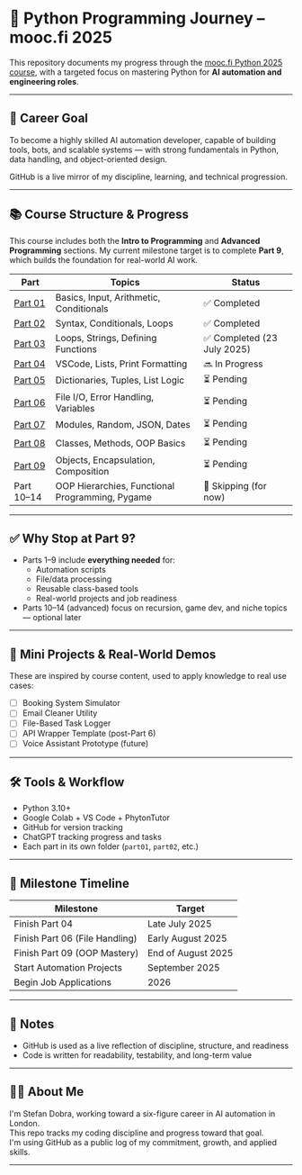 # 🧠 Python Programming Journey – mooc.fi 2025

This repository documents my progress through the [mooc.fi Python 2025 course](https://programming-22.mooc.fi/), with a targeted focus on mastering Python for **AI automation and engineering roles**.

---

## 🎯 Career Goal

To become a highly skilled AI automation developer, capable of building tools, bots, and scalable systems — with strong fundamentals in Python, data handling, and object-oriented design.

GitHub is a live mirror of my discipline, learning, and technical progression.

---

## 📚 Course Structure & Progress

This course includes both the **Intro to Programming** and **Advanced Programming** sections. My current milestone target is to complete **Part 9**, which builds the foundation for real-world AI work.

| Part | Topics | Status |
|------|--------|--------|
| [Part 01](./part-01) | Basics, Input, Arithmetic, Conditionals | ✅ Completed |
| [Part 02](./part-02) | Syntax, Conditionals, Loops | ✅ Completed |
| [Part 03](./part-03) | Loops, Strings, Defining Functions | ✅ Completed (23 July 2025) |
| [Part 04](./part-04) | VSCode, Lists, Print Formatting | 🔜 In Progress |
| [Part 05](./part-05) | Dictionaries, Tuples, List Logic | ⏳ Pending |
| [Part 06](./part-06) | File I/O, Error Handling, Variables | ⏳ Pending |
| [Part 07](./part-07) | Modules, Random, JSON, Dates | ⏳ Pending |
| [Part 08](./part-08) | Classes, Methods, OOP Basics | ⏳ Pending |
| [Part 09](./part-09) | Objects, Encapsulation, Composition | ⏳ Pending |
| Part 10–14 | OOP Hierarchies, Functional Programming, Pygame | 🚫 Skipping (for now) |

---

## ✅ Why Stop at Part 9?

- Parts 1–9 include **everything needed** for:
  - Automation scripts
  - File/data processing
  - Reusable class-based tools
  - Real-world projects and job readiness
- Parts 10–14 (advanced) focus on recursion, game dev, and niche topics — optional later

---

## 🧪 Mini Projects & Real-World Demos

These are inspired by course content, used to apply knowledge to real use cases:

- [ ] Booking System Simulator
- [ ] Email Cleaner Utility
- [ ] File-Based Task Logger
- [ ] API Wrapper Template (post-Part 6)
- [ ] Voice Assistant Prototype (future)

---

## 🛠️ Tools & Workflow

- Python 3.10+  
- Google Colab + VS Code + PhytonTutor
- GitHub for version tracking  
- ChatGPT tracking progress and tasks
- Each part in its own folder (`part01`, `part02`, etc.)

---

## 🧭 Milestone Timeline

| Milestone | Target |
|-----------|--------|
| Finish Part 04 | Late July 2025 |
| Finish Part 06 (File Handling) | Early August 2025 |
| Finish Part 09 (OOP Mastery) | End of August 2025 |
| Start Automation Projects | September 2025 |
| Begin Job Applications | 2026 |

---

## 📌 Notes


- GitHub is used as a live reflection of discipline, structure, and readiness
- Code is written for readability, testability, and long-term value

---

## 🧑‍💻 About Me

I'm Stefan Dobra, working toward a six-figure career in AI automation in London.  
This repo tracks my coding discipline and progress toward that goal.  
I'm using GitHub as a public log of my commitment, growth, and applied skills.

---